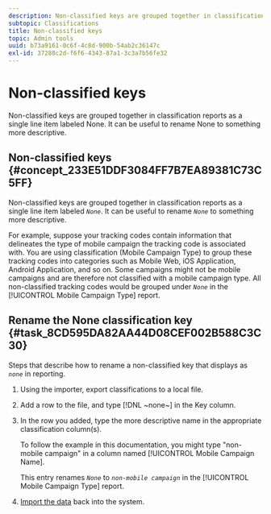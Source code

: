 ```yaml
---
description: Non-classified keys are grouped together in classification reports as a single line item labeled None. It can be useful to rename None to something more descriptive.
subtopic: Classifications
title: Non-classified keys
topic: Admin tools
uuid: b73a9161-0c6f-4c8d-900b-54ab2c36147c
exl-id: 37288c2d-f6f6-4343-87a1-3c3a7b56fe32
---
```

# Non-classified keys

Non-classified keys are grouped together in classification reports as a single line item labeled None. It can be useful to rename None to something more descriptive.

## Non-classified keys {#concept_233E51DDF3084FF7B7EA89381C73C5FF}

Non-classified keys are grouped together in classification reports as a single line item labeled *`None`*. It can be useful to rename *`None`* to something more descriptive.

For example, suppose your tracking codes contain information that delineates the type of mobile campaign the tracking code is associated with. You are using classification (Mobile Campaign Type) to group these tracking codes into categories such as Mobile Web, iOS Application, Android Application, and so on. Some campaigns might not be mobile campaigns and are therefore not classified with a mobile campaign type. All non-classified tracking codes would be grouped under *`None`* in the [!UICONTROL Mobile Campaign Type] report.

## Rename the None classification key {#task_8CD595DA82AA44D08CEF002B588C3C30}

<!-- 

t_rename_classification_none.xml

 -->

Steps that describe how to rename a non-classified key that displays as *`none`* in reporting.

1. Using the importer, export classifications to a local file.
1. Add a row to the file, and type [!DNL ~none~] in the Key column.
1. In the row you added, type the more descriptive name in the appropriate classification column(s).

   To follow the example in this documentation, you might type "non-mobile campaign" in a column named [!UICONTROL Mobile Campaign Name].

   This entry renames *`None`* to *`non-mobile campaign`* in the [!UICONTROL Mobile Campaign Type] report.
1. [Import the data](/help/components/classifications/importer/import-file.md) back into the system.
